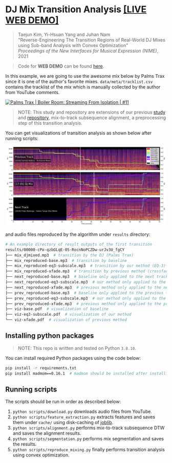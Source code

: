 # DJ Mix Transition Analysis [[LIVE WEB DEMO]](https://mir-aidj.github.io/transition-analysis/)
> Taejun Kim, Yi-Hsuan Yang and Juhan Nam  
> "Reverse-Engineering The Transition Regions of Real-World DJ Mixes using Sub-band Analysis with Convex Optimization"  
> _Proceedings of the New Interfaces for Musical Expression (NIME)_, 2021

> Code for **WEB DEMO** can be found [here](demo).

In this example, we are going to use the awesome mix below by Palms Trax since it is one of the author's favorite mixes.
`data/meta/tracklist.csv` contains the tracklist of the mix which is manually collected by the author from YouTube comments.

[![Palms Trax | Boiler Room: Streaming From Isolation | #11](https://img.youtube.com/vi/cPo-qzbGLqE/0.jpg)](https://www.youtube.com/watch?v=cPo-qzbGLqE)

> NOTE: This study and repository are extensions of our previous 
> [study](https://arxiv.org/abs/2008.10267) 
> and [repository](https://github.com/mir-aidj/djmix-analysis), 
> mix-to-track subsequence alignment, a preprocessing step of this transition analysis.

You can get visualizations of transition analysis as shown below after running scripts:

![Transition Visualization](img/viz.png?raw=true "Transition Visualization")

and audio files reproduced by the algorithm under `results` directory:
```sh
# An example directory of result outputs of the first transition
results/00000-cPo-qzbGLqE-05-RocnNoPCZDw-urJv3U_fgCY
├── mix_djmixed.mp3  # transition by the DJ (Palms Trax)
├── mix_reproduced-base.mp3  # transition by baseline
├── mix_reproduced-eq3-subscale.mp3  # transition by our method (EQ-3) 
├── mix_reproduced-xfade.mp3  # transition by previous method (crossfade)
├── next_reproduced-base.mp3  # baseline only applied to the next track
├── next_reproduced-eq3-subscale.mp3  # our method only applied to the next track
├── next_reproduced-xfade.mp3  # previous method only applied to the next track
├── prev_reproduced-base.mp3  # baseline only applied to the previous track
├── prev_reproduced-eq3-subscale.mp3  # our method only applied to the previous track
├── prev_reproduced-xfade.mp3  # previous method only applied to the previous track
├── viz-base.pdf  # visualization of baseline
├── viz-eq3-subscale.pdf  # visualization of our method
└── viz-xfade.pdf  # visualization of previous method
```

## Installing python packages
> NOTE: This repo is written and tested on Python `3.8.10`.

You can install required Python packages using the code below: 
```sh
pip install -r requirements.txt
pip install madmom==0.16.1  # madmom should be installed after installing cython
```


## Running scripts
The scripts should be run in order as described below:
1. `python scripts/download.py` downloads audio files from YouTube.
2. `python scripts/feature_extraction.py` extracts features and saves them under `cache/` using disk-caching of [joblib](https://joblib.readthedocs.io/).
3. `python scripts/alignment.py` performs mix-to-track subsequence DTW and saves the alignment results.
4. `python scripts/segmentation.py` performs mix segmentation and saves the results.
5. `python scripts/reproduce_mixing.py` finally performs transition analysis using convex optimization.


